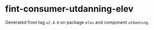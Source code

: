 # fint-consumer-utdanning-elev

Generated from tag `v2.4.0` on package `elev` and component `utdanning`.
